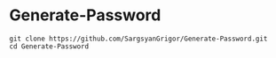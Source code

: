 # Generate-Password
```
git clone https://github.com/SargsyanGrigor/Generate-Password.git
cd Generate-Password
```
